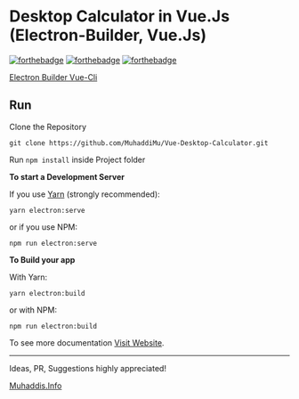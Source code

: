 # Desktop Calculator in Vue.Js (Electron-Builder, Vue.Js)
[![forthebadge](https://forthebadge.com/images/badges/built-with-love.svg)](https://forthebadge.com) [![forthebadge](https://forthebadge.com/images/badges/made-with-javascript.svg)](https://forthebadge.com) [![forthebadge](https://forthebadge.com/images/badges/made-with-vue.svg)](https://forthebadge.com)

[Electron Builder Vue-Cli](https://nklayman.github.io/vue-cli-plugin-electron-builder/guide/guide.html)

## Run

Clone the Repository

`git clone https://github.com/MuhaddiMu/Vue-Desktop-Calculator.git`

Run `npm install` inside Project folder

**To start a Development Server**

If you use [Yarn](https://yarnpkg.com/en/) (strongly recommended):

`yarn electron:serve`

or if you use NPM:

`npm run electron:serve`

**To Build your app**

With Yarn:

`yarn electron:build`

or with NPM:

`npm run electron:build`

To see more documentation [Visit Website](https://nklayman.github.io/vue-cli-plugin-electron-builder/guide/guide.html).

---

Ideas, PR, Suggestions highly appreciated! 

[Muhaddis.Info](Http://Muhaddis.Info)
